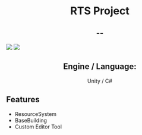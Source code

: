 <h1 align="center">RTS Project</h1>
<h2 align="center">--</h2>

<img src=/Readme/RTS1.gif>
<img src=/Readme/UnitEditor2.gif>

<h2 align="center">Engine / Language:</h2> 
<p align="center">Unity / C# </p>


<h2>Features</h2>

- ResourceSystem
- BaseBuilding
- Custom Editor Tool
